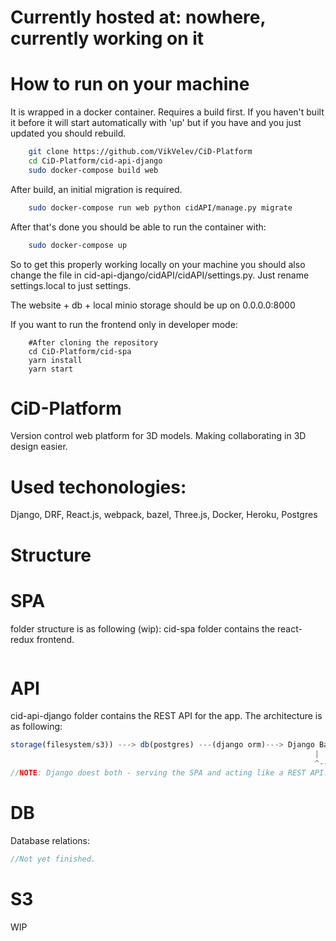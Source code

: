 # Currently hosted at: nowhere, currently working on it

# How to run on your machine
It is wrapped in a docker container. Requires a build first. If you haven't built it before it will start automatically with 'up' but if you have and you just updated you should rebuild.

```bash
    git clone https://github.com/VikVelev/CiD-Platform
    cd CiD-Platform/cid-api-django
    sudo docker-compose build web
```
After build, an initial migration is required.
```bash
    sudo docker-compose run web python cidAPI/manage.py migrate
```
After that's done you should be able to run the container with:
```bash
    sudo docker-compose up
```
So to get this properly working locally on your machine you should also change the file in cid-api-django/cidAPI/cidAPI/settings.py.
Just rename settings.local to just settings.

The website + db + local minio storage should be up on 0.0.0.0:8000

If you want to run the frontend only in developer mode:

```shell
    #After cloning the repository
    cd CiD-Platform/cid-spa
    yarn install
    yarn start
```
# CiD-Platform
Version control web platform for 3D models. Making collaborating in 3D design easier.
# Used techonologies:
Django, DRF, React.js, webpack, bazel, Three.js, Docker, Heroku, Postgres

# Structure

# SPA
folder structure is as following (wip):
cid-spa folder contains the react-redux frontend.

```js

```

# API

cid-api-django folder contains the REST API for the app. 
The architecture is as following:

```js
storage(filesystem/s3)) ---> db(postgres) ---(django orm)---> Django Backend ---(serves SPA)---> React frontend
                                                                    |                                    |                 
                                                                    ^------(AJAX Requests)<----(Redux)<---
//NOTE: Django doest both - serving the SPA and acting like a REST API.
```
# DB
Database relations:
```js
//Not yet finished.
```

# S3

WIP